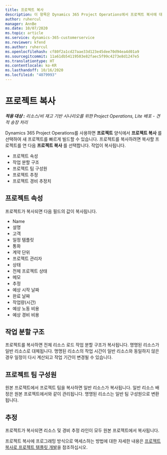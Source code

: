 ```yaml
---
title: 프로젝트 복사
description: 이 항목은 Dynamics 365 Project Operations에서 프로젝트 복사에 대한 정보를 제공합니다.
author: ruhercul
manager: AnnBe
ms.date: 10/07/2020
ms.topic: article
ms.service: dynamics-365-customerservice
ms.reviewer: kfend
ms.author: ruhercul
ms.openlocfilehash: cf80f2a1cd27aae33d123e45dee70d94ea4d01a9
ms.sourcegitcommit: 11a61db54119503e82faec5f99c4273e8d1247e5
ms.translationtype: HT
ms.contentlocale: ko-KR
ms.lasthandoff: 10/16/2020
ms.locfileid: "4079993"
---
```

# <a name="copy-a-project"></a>프로젝트 복사

_**적용 대상 :** 리소스/비 재고 기반 시나리오를 위한 Project Operations, Lite 배포 - 견적 송장 처리_

Dynamics 365 Project Operations를 사용하면 **프로젝트** 양식에서 **프로젝트 복사** 를 선택하여 새 프로젝트를 빠르게 빌드할 수 있습니다. 프로젝트를 복사하려면 복사할 프로젝트를 연 다음 **프로젝트 복사** 를 선택합니다. 작업이 복사됩니다.

- 프로젝트 속성
- 작업 분할 구조
- 프로젝트 팀 구성원
- 프로젝트 추정
- 프로젝트 경비 추정치

## <a name="project-properties"></a>프로젝트 속성

프로젝트가 복사되면 다음 필드의 값이 복사됩니다.

- Name
- 설명
- 고객
- 일정 템플릿
- 통화
- 계약 단위
- 프로젝트 관리자
- 상태
- 전체 프로젝트 상태
- 메모
- 추정
- 예상 시작 날짜
- 완료 날짜
- 작업량(시간)
- 예상 노동 비용
- 예상 경비 비용

## <a name="work-breakdown-structure"></a>작업 분할 구조

프로젝트를 복사하면 전체 리소스 로드 작업 분할 구조가 복사됩니다. 명명된 리소스가 일반 리소스로 대체됩니다. 명명된 리소스의 작업 시간이 일반 리소스와 동일하지 않은 경우 일정이 다시 계산되고 작업 기간이 변경될 수 있습니다.

## <a name="project-team-members"></a>프로젝트 팀 구성원

원본 프로젝트에서 프로젝트 팀을 복사하면 일반 리소스가 복사됩니다. 일반 리소스 배정은 원본 프로젝트에서와 같이 관리됩니다. 명명된 리소스는 일반 팀 구성원으로 변환됩니다.

## <a name="estimates"></a>추정

프로젝트가 복사되면 리소스 및 경비 추정 라인이 모두 원본 프로젝트에서 복사됩니다. 

프로젝트 복사에 프로그래밍 방식으로 액세스하는 방법에 대한 자세한 내용은 [프로젝트 복사로 프로젝트 템플릿 개발](dev-copy-project.md)을 참조하십시오.
